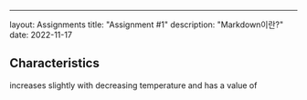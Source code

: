 ---
layout: Assignments
title: "Assignment #1"
description: "Markdown이란?"
date: 2022-11-17 

## Characteristics

 increases slightly with decreasing temperature and has a value of

